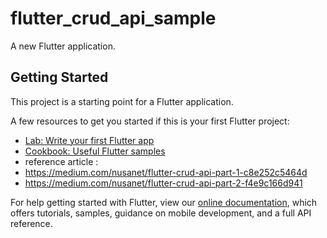 # flutter_crud_api_sample

A new Flutter application.

## Getting Started

This project is a starting point for a Flutter application.

A few resources to get you started if this is your first Flutter project:

- [Lab: Write your first Flutter app](https://flutter.dev/docs/get-started/codelab)
- [Cookbook: Useful Flutter samples](https://flutter.dev/docs/cookbook)
- reference article :
- https://medium.com/nusanet/flutter-crud-api-part-1-c8e252c5464d
- https://medium.com/nusanet/flutter-crud-api-part-2-f4e9c166d941

For help getting started with Flutter, view our
[online documentation](https://flutter.dev/docs), which offers tutorials,
samples, guidance on mobile development, and a full API reference.
